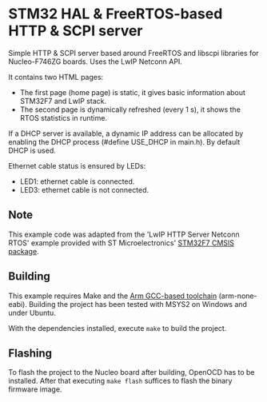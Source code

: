 # STM32 HAL & FreeRTOS-based HTTP & SCPI server #

Simple HTTP & SCPI server based around FreeRTOS and libscpi libraries for Nucleo-F746ZG boards. Uses the LwIP Netconn API.

It contains two HTML pages:

  * The first page (home page) is static, it gives basic information about STM32F7 and LwIP stack.
  * The second page is dynamically refreshed (every 1 s), it shows the RTOS statistics in runtime.

If a DHCP server is available, a dynamic IP address can be allocated by enabling 
the DHCP process (#define USE_DHCP in main.h). By default DHCP is used.

Ethernet cable status is ensured by LEDs: 
  + LED1: ethernet cable is connected.
  + LED3: ethernet cable is not connected.
  
## Note ##
 
This example code was adapted from the 'LwIP HTTP Server Netconn RTOS' example provided with ST Microelectronics' [STM32F7 CMSIS package](https://github.com/STMicroelectronics/STM32CubeF7).

## Building ##

This example requires Make and the [Arm GCC-based toolchain](https://developer.arm.com/tools-and-software/embedded/arm-compiler/downloads/version-6) (arm-none-eabi). Building the project has been tested with MSYS2 on Windows and under Ubuntu.

With the dependencies installed, execute `make` to build the project.

## Flashing ##

To flash the project to the Nucleo board after building, OpenOCD has to be installed. After that executing `make flash` suffices to flash the binary firmware image.